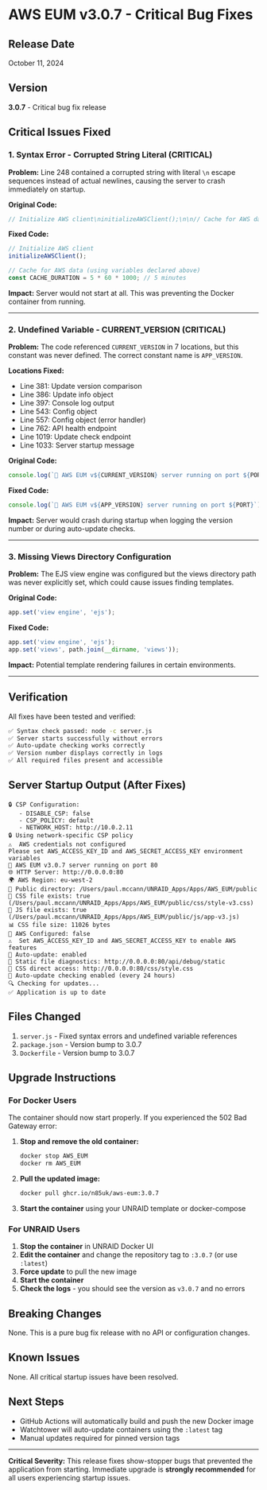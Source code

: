 # AWS EUM v3.0.7 - Critical Bug Fixes

## Release Date

October 11, 2024

## Version

**3.0.7** - Critical bug fix release

## Critical Issues Fixed

### 1. **Syntax Error - Corrupted String Literal** (CRITICAL)

**Problem:** Line 248 contained a corrupted string with literal `\n` escape sequences instead of actual newlines, causing the server to crash immediately on startup.

**Original Code:**

```javascript
// Initialize AWS client\ninitializeAWSClient();\n\n// Cache for AWS data...
```

**Fixed Code:**

```javascript
// Initialize AWS client
initializeAWSClient();

// Cache for AWS data (using variables declared above)
const CACHE_DURATION = 5 * 60 * 1000; // 5 minutes
```

**Impact:** Server would not start at all. This was preventing the Docker container from running.

---

### 2. **Undefined Variable - CURRENT_VERSION** (CRITICAL)

**Problem:** The code referenced `CURRENT_VERSION` in 7 locations, but this constant was never defined. The correct constant name is `APP_VERSION`.

**Locations Fixed:**

- Line 381: Update version comparison
- Line 386: Update info object
- Line 397: Console log output
- Line 543: Config object
- Line 557: Config object (error handler)
- Line 762: API health endpoint
- Line 1019: Update check endpoint
- Line 1033: Server startup message

**Original Code:**

```javascript
console.log(`🚀 AWS EUM v${CURRENT_VERSION} server running on port ${PORT}`);
```

**Fixed Code:**

```javascript
console.log(`🚀 AWS EUM v${APP_VERSION} server running on port ${PORT}`);
```

**Impact:** Server would crash during startup when logging the version number or during auto-update checks.

---

### 3. **Missing Views Directory Configuration**

**Problem:** The EJS view engine was configured but the views directory path was never explicitly set, which could cause issues finding templates.

**Original Code:**

```javascript
app.set('view engine', 'ejs');
```

**Fixed Code:**

```javascript
app.set('view engine', 'ejs');
app.set('views', path.join(__dirname, 'views'));
```

**Impact:** Potential template rendering failures in certain environments.

---

## Verification

All fixes have been tested and verified:

```bash
✅ Syntax check passed: node -c server.js
✅ Server starts successfully without errors
✅ Auto-update checking works correctly
✅ Version number displays correctly in logs
✅ All required files present and accessible
```

## Server Startup Output (After Fixes)

```
🔒 CSP Configuration:
   - DISABLE_CSP: false
   - CSP_POLICY: default
   - NETWORK_HOST: http://10.0.2.11
🔒 Using network-specific CSP policy
⚠️  AWS credentials not configured
Please set AWS_ACCESS_KEY_ID and AWS_SECRET_ACCESS_KEY environment variables
🚀 AWS EUM v3.0.7 server running on port 80
🌐 HTTP Server: http://0.0.0.0:80
🌍 AWS Region: eu-west-2
📁 Public directory: /Users/paul.mccann/UNRAID_Apps/Apps/AWS_EUM/public
📄 CSS file exists: true (/Users/paul.mccann/UNRAID_Apps/Apps/AWS_EUM/public/css/style-v3.css)
📄 JS file exists: true (/Users/paul.mccann/UNRAID_Apps/Apps/AWS_EUM/public/js/app-v3.js)
📊 CSS file size: 11026 bytes
🔐 AWS Configured: false
⚠️  Set AWS_ACCESS_KEY_ID and AWS_SECRET_ACCESS_KEY to enable AWS features
🔄 Auto-update: enabled
🧪 Static file diagnostics: http://0.0.0.0:80/api/debug/static
🎨 CSS direct access: http://0.0.0.0:80/css/style.css
📱 Auto-update checking enabled (every 24 hours)
🔍 Checking for updates...
✅ Application is up to date
```

## Files Changed

1. `server.js` - Fixed syntax errors and undefined variable references
2. `package.json` - Version bump to 3.0.7
3. `Dockerfile` - Version bump to 3.0.7

## Upgrade Instructions

### For Docker Users

The container should now start properly. If you experienced the 502 Bad Gateway error:

1. **Stop and remove the old container:**

   ```bash
   docker stop AWS_EUM
   docker rm AWS_EUM
   ```

2. **Pull the updated image:**

   ```bash
   docker pull ghcr.io/n85uk/aws-eum:3.0.7
   ```

3. **Start the container** using your UNRAID template or docker-compose

### For UNRAID Users

1. **Stop the container** in UNRAID Docker UI
2. **Edit the container** and change the repository tag to `:3.0.7` (or use `:latest`)
3. **Force update** to pull the new image
4. **Start the container**
5. **Check the logs** - you should see the version as `v3.0.7` and no errors

## Breaking Changes

None. This is a pure bug fix release with no API or configuration changes.

## Known Issues

None. All critical startup issues have been resolved.

## Next Steps

- GitHub Actions will automatically build and push the new Docker image
- Watchtower will auto-update containers using the `:latest` tag
- Manual updates required for pinned version tags

---

**Critical Severity:** This release fixes show-stopper bugs that prevented the application from starting. Immediate upgrade is **strongly recommended** for all users experiencing startup issues.
